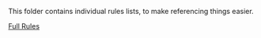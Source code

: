 This folder contains individual rules lists, to make referencing things easier.

[Full Rules](https://github.com/Az-Neter/The-Game-of-Forms/blob/main/Rules/Rules_v1.pdf)
